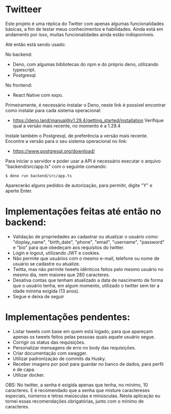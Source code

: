 # Twitteer
Este projeto é uma réplica do Twitter com apenas algumas funcionalidades básicas, a fim de testar meus conhecimentos e habilidades.
Ainda está em andamento por isso, muitas funcionalidades ainda estão indisponíveis.

Até então está sendo usado:

No backend:

- Deno, com algumas bibliotecas do npm e do próprio deno, utilizando typescript.
- Postgresql.

No frontend:

- React Native com expo.

Primeiramente, é necessário instalar o Deno, neste link é possível encontrar como instalar para cada sistema operacional:
- https://deno.land/manual@v1.29.4/getting_started/installation
Verifique qual a versão mais recente, no momento é a 1.29.4

Instale também o Postgresql, de preferência a versão mais recente. Encontre a versão para o seu sistema operacional no link:
- https://www.postgresql.org/download/

Para iniciar o servidor e poder usar a API é necessário executar o arquivo "backend/src/app.ts" com o seguinte comando:
 
```
$ deno run backend/src/app.ts
```
Aparecerão alguns pedidos de autorização, para permitir, digite "Y" e aperte Enter.

# Implementações feitas até então no backend:

- Validação de propriedades ao cadastrar ou atualizar o usuário como: "display_name", "birth_date", "phone", "email", "username", "password" e "bio" para que obedeçam aos requisitos do twitter.
- Login e logout, utilizando JWT e cookies.
- Não permite que usuários com o mesmo e-mail, telefone ou nome de usuário se cadastre ou atualize.
- Twitta, mas não permite tweets idênticos feitos pelo mesmo usuário no mesmo dia, nem maiores que 280 caracteres.
- Desativa contas que tenham atualizado a data de nascimento de forma que o usuário tenha, em algum momento, utilizado o twitter sem ter a idade mínima exigida (13 anos).
- Segue e deixa de seguir

# Implementações pendentes:

- Listar tweets com base em quem está logado, para que apareçam apenas os tweets feitos pelas pessoas quais aquele usuário segue.
- Corrigir os status das requisições.
- Personalizar mensagens de erro no body das requisições.
- Criar documentação com swagger.
- Utilizar padronização de commits da Husky.
- Receber imagens por post para guardar no banco de dados, para perfil e de capa.
- Utilizar docker.

OBS: No twitter, a senha é exigida apenas que tenha, no mínimo, 10 caracteres. E é recomendado que a senha que misture caractereses especiais, números e letras maiúsculas e minúsculas. Nesta aplicação eu tornei essas recomendações obrigatórias, junto com o mínimo de caracteres.

